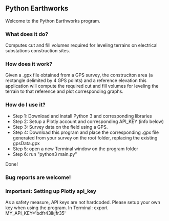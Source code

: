 ## Python Earthworks

Welcome to the Python Earthworks program.

### What does it do?
Computes cut and fill volumes required for leveling terrains on electrical substations construction sites.

### How does it work?
Given a .gpx file obtained from a GPS survey, the construciton area (a rectangle delimited by 4 GPS points) and a reference elevation this application will compute the required cut and fill volumes for leveling the terrain to that reference and plot corresponding graphs.

### How do I use it?
- Step 1: Download and install Python 3 and corresponding libraries
- Step 2: Setup a Plotly account and corresponding API_KEY (info below)
- Step 3: Survey data on the field using a GPS.
- Step 4: Download this program and place the corresponding .gpx file generated from your survey on the root folder, replacing the existing gpsData.gpx
- Step 5: open a new Terminal window on the program folder
- Step 6: run "python3 main.py"

Done!

### Bug reports are welcome!

### Important: Setting up Plotly api_key
As a safety measure, API keys are not hardcoded. Please setup your own key when using the program.
In Terminal:
export MY_API_KEY='bdfr43lkjfr35'
